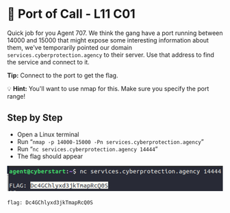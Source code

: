 # 🥌 Port of Call - L11 C01

Quick job for you Agent 707. We think the gang have a port running between 14000 and 15000 that might expose some interesting information about them, we've temporarily pointed our domain `services.cyberprotection.agency` to their server. Use that address to find the service and connect to it.

**Tip:** Connect to the port to get the flag.

💡 **Hint:** You'll want to use nmap for this. Make sure you specify the port range!

## Step by Step

- Open a Linux terminal
- Run “`nmap -p 14000-15000 -Pn services.cyberprotection.agency`”
- Run “`nc services.cyberprotection.agency 14444`”
- The flag should appear

![running netcat](/assets/portofcall1.png)

`flag: Dc4GChlyxd3jkTmapRcQ0S`
